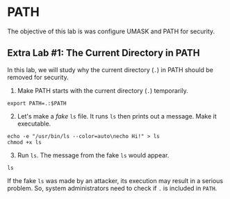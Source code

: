 # PATH
The objective of this lab is was configure UMASK and PATH for security.

## Extra Lab #1: The Current Directory in PATH
In this lab, we will study why the current directory (`.`) in PATH should be removed for security.

1. Make PATH starts with the current directory (`.`) temporarily.
```
export PATH=.:$PATH
```

2. Let's make a *fake* `ls` file. It runs `ls` then prints out a message. Make it executable.
```
echo -e "/usr/bin/ls --color=auto\necho Hi!" > ls
chmod +x ls
```

3. Run `ls`. The message from the fake `ls` would appear.
```
ls
```

If the fake `ls` was made by an attacker, its execution may result in a serious problem. So, system administrators need to check if `.` is included in `PATH`.
